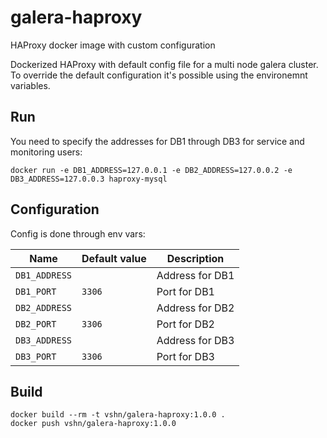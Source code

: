 # galera-haproxy
HAProxy docker image with custom configuration

Dockerized HAProxy with default config file for a multi node galera cluster. To override the default configuration it's possible using the environemnt variables.

## Run
You need to specify the addresses for DB1 through DB3 for service and monitoring users:
```
docker run -e DB1_ADDRESS=127.0.0.1 -e DB2_ADDRESS=127.0.0.2 -e DB3_ADDRESS=127.0.0.3 haproxy-mysql
```

## Configuration
Config is done through env vars:

| Name                          | Default value       | Description                             |
|-------------------------------|---------------------|-----------------------------------------|
| `DB1_ADDRESS`                 |                     | Address for DB1                 |
| `DB1_PORT`                    | `3306`              | Port for DB1                    |
| `DB2_ADDRESS`                 |                     | Address for DB2                 |
| `DB2_PORT`                    | `3306`              | Port for DB2                    |
| `DB3_ADDRESS`                 |                     | Address for DB3                 |
| `DB3_PORT`                    | `3306`              | Port for DB3                    |


## Build
```
docker build --rm -t vshn/galera-haproxy:1.0.0 .
docker push vshn/galera-haproxy:1.0.0
```
